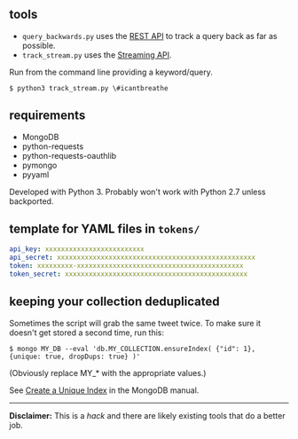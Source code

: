 ## tools

* `query_backwards.py` uses the [REST API](https://dev.twitter.com/rest/reference/get/search/tweets) 
to track a query back as far as possible.
* `track_stream.py` uses the [Streaming API](https://dev.twitter.com/streaming/overview).

Run from the command line providing a keyword/query.

```
$ python3 track_stream.py \#icantbreathe
```

## requirements

* MongoDB
* python-requests
* python-requests-oauthlib
* pymongo
* pyyaml

Developed with Python 3. Probably won't work with Python 2.7 unless backported.

## template for YAML files in `tokens/`

```yaml
api_key: xxxxxxxxxxxxxxxxxxxxxxxxx
api_secret: xxxxxxxxxxxxxxxxxxxxxxxxxxxxxxxxxxxxxxxxxxxxxxxxxx
token: xxxxxxxxx-xxxxxxxxxxxxxxxxxxxxxxxxxxxxxxxxxxxxxxxxxx
token_secret: xxxxxxxxxxxxxxxxxxxxxxxxxxxxxxxxxxxxxxxxxxxxxx
```

## keeping your collection deduplicated

Sometimes the script will grab the same tweet twice. To make sure it doesn't get stored a second time, run this:

```
$ mongo MY_DB --eval 'db.MY_COLLECTION.ensureIndex( {"id": 1}, {unique: true, dropDups: true} )'
```

(Obviously replace MY_* with the appropriate values.)

See [Create a Unique Index](http://docs.mongodb.org/manual/tutorial/create-a-unique-index/) in the MongoDB manual.

---

**Disclaimer:** This is a *hack* and there are likely existing tools that do a better job.
